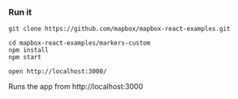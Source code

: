 ### Run it

    git clone https://github.com/mapbox/mapbox-react-examples.git

    cd mapbox-react-examples/markers-custom
    npm install
    npm start

    open http://localhost:3000/

Runs the app from http://localhost:3000
